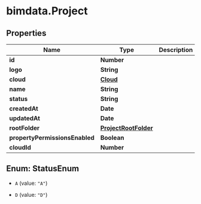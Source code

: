 # bimdata.Project

## Properties
Name | Type | Description | Notes
------------ | ------------- | ------------- | -------------
**id** | **Number** |  | [optional] 
**logo** | **String** |  | [optional] 
**cloud** | [**Cloud**](Cloud.md) |  | [optional] 
**name** | **String** |  | 
**status** | **String** |  | [optional] 
**createdAt** | **Date** |  | [optional] 
**updatedAt** | **Date** |  | [optional] 
**rootFolder** | [**ProjectRootFolder**](ProjectRootFolder.md) |  | [optional] 
**propertyPermissionsEnabled** | **Boolean** |  | [optional] 
**cloudId** | **Number** |  | 


<a name="StatusEnum"></a>
## Enum: StatusEnum


* `A` (value: `"A"`)

* `D` (value: `"D"`)




